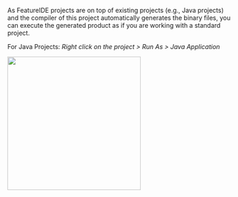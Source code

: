 As FeatureIDE projects are on top of existing projects (e.g., Java projects) and the compiler of this project automatically generates the binary files, you can execute the generated product as if you are working with a standard project.

For Java Projects: _Right click on the project > Run As > Java Application_

<img height="300" src="https://github.com/tthuem/FeatureIDE/wiki/Assets/FeatureIDEProject/run.png">
